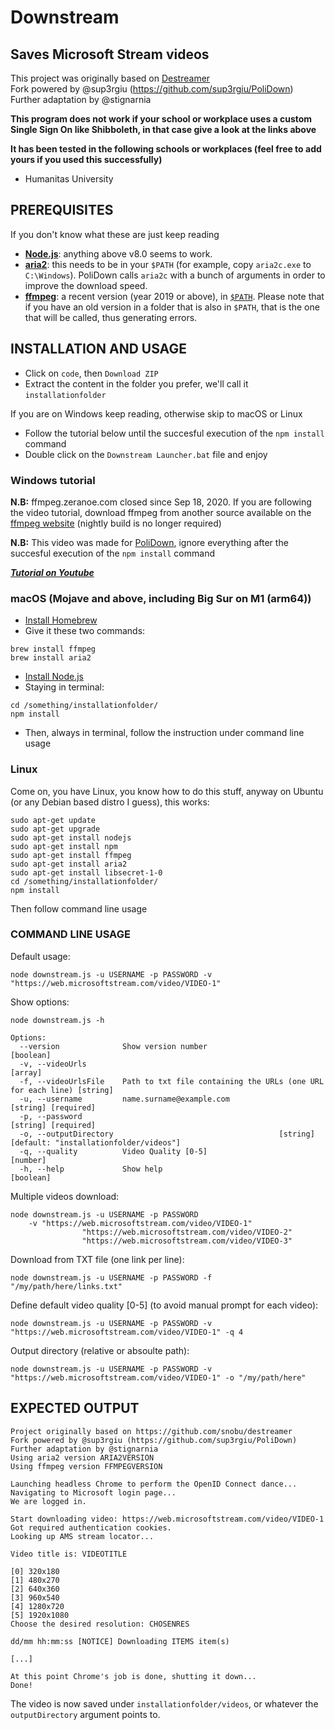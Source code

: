 # Downstream

## Saves Microsoft Stream videos

This project was originally based on [Destreamer](https://github.com/snobu/destreamer)  
Fork powered by @sup3rgiu (https://github.com/sup3rgiu/PoliDown)  
Further adaptation by @stignarnia

**This program does not work if your school or workplace uses a custom Single Sign On like Shibboleth, in that case give a look at the links above**  
  
**It has been tested in the following schools or workplaces (feel free to add yours if you used this successfully)**
* Humanitas University

## PREREQUISITES
If you don't know what these are just keep reading

* [**Node.js**](https://nodejs.org/it/download/): anything above v8.0 seems to work.
* [**aria2**](https://github.com/aria2/aria2/releases): this needs to be in your `$PATH` (for example, copy `aria2c.exe` to `C:\Windows`). PoliDown calls `aria2c` with a bunch of arguments in order to improve the download speed.
* [**ffmpeg**](https://www.ffmpeg.org/download.html): a recent version (year 2019 or above), in [`$PATH`](https://www.thewindowsclub.com/how-to-install-ffmpeg-on-windows-10). Please note that if you have an old version in a folder that is also in `$PATH`, that is the one that will be called, thus generating errors.

## INSTALLATION AND USAGE

* Click on `code`, then `Download ZIP`
* Extract the content in the folder you prefer, we'll call it `installationfolder`

If you are on Windows keep reading, otherwise skip to macOS or Linux

* Follow the tutorial below until the succesful execution of the `npm install` command
* Double click on the `Downstream Launcher.bat` file and enjoy

### Windows tutorial
**N.B:** ffmpeg.zeranoe.com closed since Sep 18, 2020. If you are following the video tutorial, download ffmpeg from another source available on the [ffmpeg website](https://www.ffmpeg.org/download.html) (nightly build is no longer required)

**N.B:** This video was made for [PoliDown](https://github.com/sup3rgiu/PoliDown), ignore everything after the succesful execution of the `npm install` command

***[Tutorial on Youtube](https://www.youtube.com/watch?v=iZgea4t5YW4)***

### macOS (Mojave and above, including Big Sur on M1 (arm64))

* [Install Homebrew](https://www.youtube.com/watch?v=31eTw5xRHBA)
* Give it these two commands:
```
brew install ffmpeg
brew install aria2
```
* [Install Node.js](https://www.youtube.com/watch?v=0i-gstqgjuE)
* Staying in terminal:
```
cd /something/installationfolder/
npm install
```
*  Then, always in terminal, follow the instruction under command line usage

### Linux

Come on, you have Linux, you know how to do this stuff, anyway on Ubuntu (or any Debian based distro I guess), this works:

```
sudo apt-get update
sudo apt-get upgrade
sudo apt-get install nodejs
sudo apt-get install npm
sudo apt-get install ffmpeg
sudo apt-get install aria2
sudo apt-get install libsecret-1-0
cd /something/installationfolder/
npm install
```
Then follow command line usage

### COMMAND LINE USAGE

Default usage:
```
node downstream.js -u USERNAME -p PASSWORD -v "https://web.microsoftstream.com/video/VIDEO-1"
```

Show options:
```
node downstream.js -h

Options:
  --version              Show version number                           [boolean]
  -v, --videoUrls                                                      [array]
  -f, --videoUrlsFile    Path to txt file containing the URLs (one URL for each line) [string]
  -u, --username         name.surname@example.com                 [string] [required]
  -p, --password                                                  [string] [required]
  -o, --outputDirectory                             		[string] [default: "installationfolder/videos"]
  -q, --quality          Video Quality [0-5]                            [number]
  -h, --help             Show help                                     [boolean]
```

Multiple videos download:
```
node downstream.js -u USERNAME -p PASSWORD
    -v "https://web.microsoftstream.com/video/VIDEO-1"
                "https://web.microsoftstream.com/video/VIDEO-2"
                "https://web.microsoftstream.com/video/VIDEO-3"
```

Download from TXT file (one link per line):
```
node downstream.js -u USERNAME -p PASSWORD -f "/my/path/here/links.txt"
```

Define default video quality [0-5] (to avoid manual prompt for each video):
```
node downstream.js -u USERNAME -p PASSWORD -v "https://web.microsoftstream.com/video/VIDEO-1" -q 4
```

Output directory (relative or absoulte path):
```
node downstream.js -u USERNAME -p PASSWORD -v "https://web.microsoftstream.com/video/VIDEO-1" -o "/my/path/here"
```

## EXPECTED OUTPUT

```
Project originally based on https://github.com/snobu/destreamer
Fork powered by @sup3rgiu (https://github.com/sup3rgiu/PoliDown)
Further adaptation by @stignarnia
Using aria2 version ARIA2VERSION
Using ffmpeg version FFMPEGVERSION

Launching headless Chrome to perform the OpenID Connect dance...
Navigating to Microsoft login page...
We are logged in.

Start downloading video: https://web.microsoftstream.com/video/VIDEO-1
Got required authentication cookies.
Looking up AMS stream locator...

Video title is: VIDEOTITLE

[0] 320x180
[1] 480x270
[2] 640x360
[3] 960x540
[4] 1280x720
[5] 1920x1080
Choose the desired resolution: CHOSENRES

dd/mm hh:mm:ss [NOTICE] Downloading ITEMS item(s)

[...]

At this point Chrome's job is done, shutting it down...
Done!
```

The video is now saved under `installationfolder/videos`, or whatever the `outputDirectory` argument points to.
